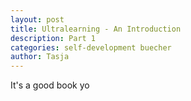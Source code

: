 ```yaml
---
layout: post
title: Ultralearning - An Introduction
description: Part 1
categories: self-development buecher
author: Tasja
---
```



It's a good book yo
